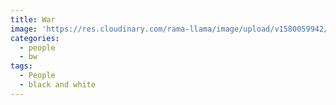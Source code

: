 ```yaml
---
title: War
image: 'https://res.cloudinary.com/rama-llama/image/upload/v1580059942/War_hcviug.jpg'
categories:
  - people
  - bw
tags:
  - People
  - black and white
---
```


